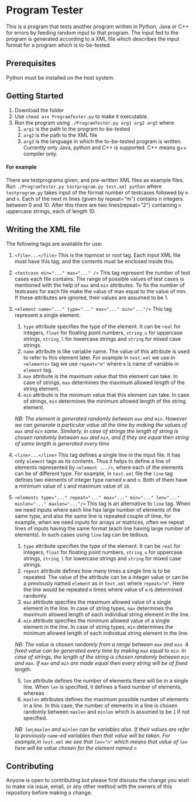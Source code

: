 # Program Tester
This is a program that tests another program written in Python, Java or C++ for errors by feeding random input to that program. The input fed to the program is generated according to a XML file which describes the input format for a program which is to-be-tested.

## Prerequisites
Python must be installed on the host system.

## Getting Started
1. Download the folder
2. Use `chmod a+x ProgramTester.py` to make it executable.
3. Run the program using `./ProgramTester.py arg1 arg2 arg3` where
    1. `arg1` is the path to the program to-be-tested
    2. `arg2` is the path to the XML file
    3. `arg3` is the language in which the to-be-tested program is written. Currently only Java, python and C++ is supported.
       C++ means g++ compiler only.
  
  #### For example
  There are testprograms given, and pre-written XML files as example files.
  Run `./ProgramTester.py testprogram.py test.xml python` where `testprogram.py` takes input of the format number of testcases followed by `m` and `n`. Each of the next m lines (given by repeat="m") contains n integers between 0 and 10. After this there are two lines(repeat="2") containing `n` uppercase strings, each of length 10.
 

## Writing the XML file
The following tags are available for use:
1. `<file>...</file>` This is the topmost or root tag. Each input XML file must have this tag, and the contents must be enclosed inside this.
2. `<testcase min="..." max="..." />` This tag represent the number of test cases each file contains. The range of possible values of test cases is mentioned with the help of `max` and `min` attributes. To fix the number of testcases for each file make the value of max equal to the value of min. If these attributes are ignored, their values are assumed to be 1.
3. `<element name="..." type="..." max="..." min="..."/>` This tag represent a single element.
    1. `type` attribute specifies the type of the element. It can be `real` for integers, `float` for floating point numbers, `string_u` for uppercase strings, `string_l` for lowercase strings and `string` for mixed case strings.
    2. `name` attribute is like variable name. The value of this attribute is used to refer to this element later. For example in `test.xml` we use in `<elements>` tag we use `repeat="m"` where `m` is name of variable in `element` tag.
    3. `max` attribute is the maximum value that this element can take. In case of strings, `max` determines the maximum allowed length of the string element.
    4. `min` attribute is the minimum value that this element can take. In case of strings, `min` determines the minimum allowed length of the string element.

    *NB: The element is generated randomly between `max` and `min`. However we can generate a particular value all the time by making the values of `max` and `min` same. Similarly, in case of strings the length of string is chosen randomly between `max` and `min`, and if they are equal then string of same length is generated every time*

4. `<line>...</line>` This tag defines a single line in the input file. It has only `element` tags as its contents. Thus it helps to define a line of elements represented by `<element .../>`, where each of the elements can be of different type. For example, in `test.xml` file the `line` tag defines two elements of integer type named `m` and `n`. Both of them have a minimum value of `1` and maximum value of `10`.
5. `<elements type="..." repeat="..." max="..." min="..." len="..." minlen="..." maxlen="..."/>`
This tag is an alternative to `line` tag. When we need inputs where each line has large number of elements of the same type, and also the same line is repeated couple of time, for example, when we need inputs for arrays or matrices, often we repeat lines of inputs having the same format (each line having large number of elements). In such cases using `line` tag can be tedious.
    1. `type` attribute specifies the type of the element. It can be `real` for integers, `float` for floating point numbers, `string_u` for uppercase strings, `string_l` for lowercase strings and `string` for mixed case strings.
    2. `repeat` attribute defines how many times a single line is to be repeated. The value of the attribute can be a integer value or can be a previously named `element` as in `text.xml` where `repeat="m"`. Here the line would be repeated `m` times where value of `m` is determined randomly.
    3. `max` attribute specifies the maximum allowed value of a single element in the line. In case of string types, `max` determines the maximum allowed length of each individual string element in the line.
    4. `min` attribute specifies the minimum allowed value of a single element in the line. In case of string types, `min` determines the minimum allowed length of each individual string element in the line.
    
    *NB: The value is chosen randomly from a range between `max` and `min`. A fixed value can be generated every time by making `max` equal to `min`. In case of strings, the length of the string is chosen randomly between `min` and `max`. If `max` and `min` are made equal then every string will be of fixed length.*
    
    5. `len` attribute defines the number of elements there will be in a single line. When `len` is specified, it defines a fixed number of elements, whereas
    6. `maxlen` attributes defines the maximum possible number of elements in a line. In this case, the number of elements in a line is chosen randomly between `maxlen` and `minlen` which is assumed to be `1` if not specified.
    
    *NB: `len`,`maxlen` and `minlen` can be variables also. If their values are refer to previously `name`-ed variables then that value will be taken. For example,in `test.xml` we see that `len="n"` which means that value of `len` here will be value chosen for the element named `n`*
    
## Contributing
 Anyone is open to contributing but please first discuss the change you wish to make via issue, email, or any other method with the owners of this repository before making a change.

